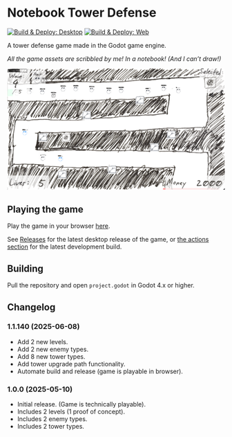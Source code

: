 # Notebook Tower Defense
[![Build & Deploy: Desktop](https://github.com/OzuYatamutsu/notebook-tower-defense/actions/workflows/deploy-desktop.yml/badge.svg)](https://github.com/OzuYatamutsu/notebook-tower-defense/actions/workflows/deploy-desktop.yml) [![Build & Deploy: Web](https://github.com/OzuYatamutsu/notebook-tower-defense/actions/workflows/deploy.yml/badge.svg)](https://github.com/OzuYatamutsu/notebook-tower-defense/actions/workflows/deploy-web.yml)

A tower defense game made in the Godot game engine.

_All the game assets are scribbled by me! In a notebook! (And I can’t draw!)_

![](readme_assets/screenshot1.png)

## Playing the game
Play the game in your browser [here](https://ozuyatamutsu.github.io/notebook-tower-defense/).

See [Releases](https://github.com/OzuYatamutsu/notebook-tower-defense/releases) for the latest desktop release of the game,
or [the actions section](https://github.com/OzuYatamutsu/notebook-tower-defense/actions/workflows/deploy-desktop.yml)
for the latest development build.

## Building

Pull the repository and open `project.godot` in Godot 4.x or higher.

## Changelog

### 1.1.140 (2025-06-08)

- Add 2 new levels.
- Add 2 new enemy types.
- Add 8 new tower types.
- Add tower upgrade path functionality.
- Automate build and release (game is playable in browser).

### 1.0.0 (2025-05-10)

- Initial release. (Game is technically playable).
- Includes 2 levels (1 proof of concept).
- Includes 2 enemy types.
- Includes 2 tower types.

